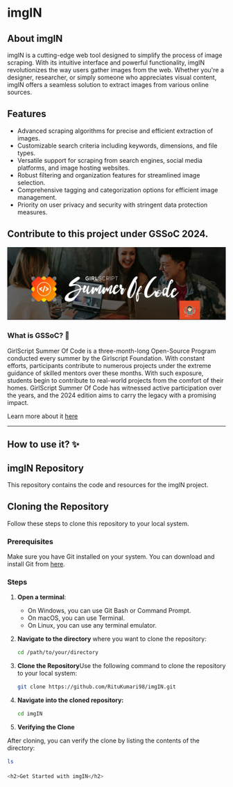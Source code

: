 # imgIN


<h2>About imgIN</h2>
      <p>imgIN is a cutting-edge web tool designed to simplify the process of image scraping. With its intuitive interface and powerful functionality, imgIN revolutionizes the way users gather images from the web. Whether you're a designer, researcher, or simply someone who appreciates visual content, imgIN offers a seamless solution to extract images from various online sources.</p>
    </section>
    <section>
      <h2>Features</h2>
      <ul>
        <li>Advanced scraping algorithms for precise and efficient extraction of images.</li>
        <li>Customizable search criteria including keywords, dimensions, and file types.</li>
        <li>Versatile support for scraping from search engines, social media platforms, and image hosting websites.</li>
        <li>Robust filtering and organization features for streamlined image selection.</li>
        <li>Comprehensive tagging and categorization options for efficient image management.</li>
        <li>Priority on user privacy and security with stringent data protection measures.</li>
      </ul>
    </section>
    <section>

## Contribute to this project under GSSoC 2024.
![image](images/GSSOC%20IMAGE.png)


### What is GSSoC? 🤔 

GirlScript Summer Of Code is a three-month-long Open-Source Program conducted every summer by the Girlscript Foundation. With constant efforts, participants contribute to numerous projects under the extreme guidance of skilled mentors over these months. With such exposure, students begin to contribute to real-world projects from the comfort of their homes. GirlScript Summer Of Code has witnessed active participation over the years, and the 2024 edition aims to carry the legacy with a promising impact.

  Learn more about it [here](https://gssoc.girlscript.tech/)
  
----

## How to use it? ✨

# imgIN Repository

This repository contains the code and resources for the imgIN project.

## Cloning the Repository

Follow these steps to clone this repository to your local system.

### Prerequisites

Make sure you have Git installed on your system. You can download and install Git from [here](https://git-scm.com/downloads).

### Steps

1. **Open a terminal**:
   - On Windows, you can use Git Bash or Command Prompt.
   - On macOS, you can use Terminal.
   - On Linux, you can use any terminal emulator.

2. **Navigate to the directory** where you want to clone the repository:
   ```bash
   cd /path/to/your/directory

3. **Clone the Repository**Use the following command to clone the repository to your local system:

   ```bash
   git clone https://github.com/RituKumari98/imgIN.git

4. **Navigate into the cloned repository:**

   ```bash
   cd imgIN

5. **Verifying the Clone**

After cloning, you can verify the clone by listing the contents of the directory:

   ```bash
   ls
  
<h2>Get Started with imgIN</h2>

